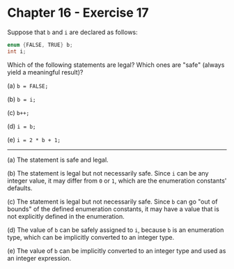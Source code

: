 # Chapter 16 - Exercise 17

Suppose that `b` and `i` are declared as follows:

```C
enum {FALSE, TRUE} b;
int i;
```

Which of the following statements are legal?  Which ones are "safe" (always
yield a meaningful result)?

(a) `b = FALSE;`

(b) `b = i;`

(c) `b++;`

(d) `i = b;`

(e) `i = 2 * b + 1;`


---

(a) The statement is safe and legal.

(b) The statement is legal but not necessarily safe.  Since `i` can be any
integer value, it may differ from `0` or `1`, which are the enumeration
constants' defaults.

(c) The statement is legal but not necessarily safe.  Since `b` can go "out of
bounds" of the defined enumeration constants, it may have a value that is not
explicitly defined in the enumeration.

(d) The value of `b` can be safely assigned to `i`, because `b` is an
enumeration type, which can be implicitly converted to an integer type.

(e) The value of `b` can be implicitly converted to an integer type and used as
an integer expression.
